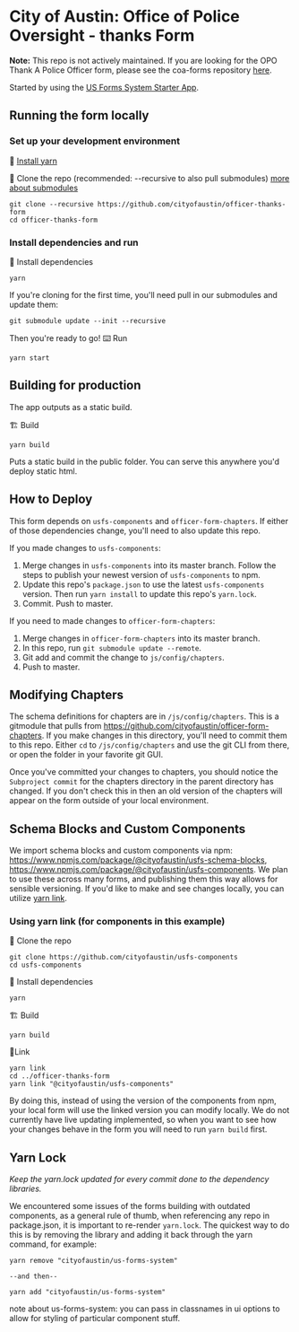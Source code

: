 # City of Austin: Office of Police Oversight - thanks Form

**Note:** This repo is not actively maintained. 
If you are looking for the OPO Thank A Police Officer form, please see the coa-forms repository [here](https://github.com/cityofaustin/coa-forms).

Started by using the [US Forms System Starter App](https://github.com/usds/us-forms-system-starter-app).

## Running the form locally
### Set up your development environment
💾 [Install yarn](https://yarnpkg.com/en/docs/install)

👯 Clone the repo (recommended: --recursive to also pull submodules) [more about submodules](http://www.vogella.com/tutorials/GitSubmodules/article.html)
```
git clone --recursive https://github.com/cityofaustin/officer-thanks-form
cd officer-thanks-form
```

### Install dependencies and run

💾 Install dependencies
```
yarn
```

If you're cloning for the first time, you'll need pull in our submodules and update them:

```
git submodule update --init --recursive
```

Then you're ready to go!
⌨️ Run
```
yarn start
```

## Building for production

The app outputs as a static build.

🏗 Build
```
yarn build
```

Puts a static build in the public folder. You can serve this anywhere you'd deploy static html.

## How to Deploy
This form depends on `usfs-components` and `officer-form-chapters`. If either of those dependencies change, you'll need to also update this repo.

If you made changes to `usfs-components`:

1. Merge changes in `usfs-components` into its master branch. Follow the steps to publish your newest version of `usfs-components` to npm.
2. Update this repo's `package.json` to use the latest `usfs-components` version. Then run `yarn install` to update this repo's `yarn.lock`.
3. Commit. Push to master.

If you need to made changes to `officer-form-chapters`:
1. Merge changes in `officer-form-chapters` into its master branch.
2. In this repo, run `git submodule update --remote`.
3. Git add and commit the change to `js/config/chapters`.
4. Push to master.

## Modifying Chapters
The schema definitions for chapters are in `/js/config/chapters`. This is a gitmodule that pulls from https://github.com/cityofaustin/officer-form-chapters. If you make changes in this directory, you'll need to commit them to this repo. Either `cd` to `/js/config/chapters` and use the git CLI from there, or open the folder in your favorite git GUI.

Once you've committed your changes to chapters, you should notice the `Subproject commit` for the chapters directory in the parent directory has changed. If you don't check this in then an old version of the chapters will appear on the form outside of your local environment.

## Schema Blocks and Custom Components
We import schema blocks and custom components via npm: https://www.npmjs.com/package/@cityofaustin/usfs-schema-blocks, https://www.npmjs.com/package/@cityofaustin/usfs-components. We plan to use these across many forms, and publishing them this way allows for sensible versioning. If you'd like to make and see changes locally, you can utilize [yarn link](https://yarnpkg.com/lang/en/docs/cli/link/).

### Using yarn link (for components in this example)

👯 Clone the repo
```
git clone https://github.com/cityofaustin/usfs-components
cd usfs-components
```
💾 Install dependencies
```
yarn
```
🏗 Build
```
yarn build
```
🔗Link
```
yarn link
cd ../officer-thanks-form
yarn link "@cityofaustin/usfs-components"
```

By doing this, instead of using the version of the components from npm, your local form will use the linked version you can modify locally. We do not currently have live updating implemented, so when you want to see how your changes behave in the form you will need to run `yarn build` first.

## Yarn Lock

*Keep the yarn.lock updated for every commit done to the dependency libraries.*

We encountered some issues of the forms building with outdated components, as a general rule of thumb, when referencing any repo in package.json, it is important to re-render `yarn.lock`. The quickest way to do this is by removing the library and adding it back through the yarn command, for example:

```
yarn remove "cityofaustin/us-forms-system"

--and then--

yarn add "cityofaustin/us-forms-system"
```

note about us-forms-system: you can pass in classnames in ui options to allow for styling of particular component stuff.

